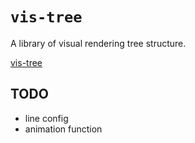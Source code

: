 # `vis-tree`

A library of visual rendering tree structure.

[vis-tree](https://bytedance.github.io/vis-tree/)

## TODO

- line config
- animation function
